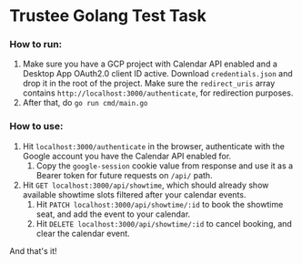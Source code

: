 # Trustee Golang Test Task

### How to run:

1. Make sure you have a GCP project with Calendar API enabled and a Desktop App OAuth2.0 client ID active.
Download `credentials.json` and drop it in the root of the project.
Make sure the `redirect_uris` array contains `http://localhost:3000/authenticate`, for redirection purposes.
2. After that, do `go run cmd/main.go`

### How to use:

1. Hit `localhost:3000/authenticate` in the browser, authenticate with the Google account you have the Calendar API enabled for.
   1. Copy the `google-session` cookie value from response and use it as a Bearer token for future requests on `/api/` path.
2. Hit `GET localhost:3000/api/showtime`, which should already show available showtime slots filtered after your
calendar events.
   1. Hit `PATCH localhost:3000/api/showtime/:id` to book the showtime seat, and add the event to your calendar.
   2. Hit `DELETE localhost:3000/api/showtime/:id` to cancel booking, and clear the calendar event.

And that's it!
